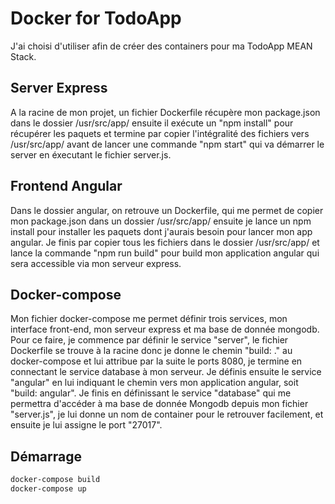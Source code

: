 # Docker for TodoApp

J'ai choisi d'utiliser afin de créer des containers pour ma TodoApp MEAN Stack.

## Server Express

A la racine de mon projet, un fichier Dockerfile récupère mon package.json dans le dossier /usr/src/app/ ensuite il exécute un "npm install" pour récupérer les paquets et termine par copier l'intégralité des fichiers vers /usr/src/app/ avant de lancer une commande "npm start" qui va démarrer le server en éxecutant le fichier server.js.

## Frontend Angular

Dans le dossier angular, on retrouve un Dockerfile, qui me permet de copier mon package.json dans un dossier /usr/src/app/ ensuite je lance un npm install pour installer les paquets dont j'aurais besoin pour lancer mon app angular. Je finis par copier tous les fichiers dans le dossier /usr/src/app/ et lance la commande "npm run build" pour build mon application angular qui sera accessible via mon serveur express.

## Docker-compose
Mon fichier docker-compose me permet définir trois services, mon interface front-end, mon serveur express et ma base de donnée mongodb. Pour ce faire, je commence par définir le service "server", le fichier Dockerfile se trouve à la racine donc je donne le chemin "build: ." au docker-compose et lui attribue par la suite le ports 8080, je termine en connectant le service database à mon serveur. Je définis ensuite le service "angular" en lui indiquant le chemin vers mon application angular, soit "build: angular". Je finis en définissant le service "database" qui me permettra d'accéder à ma base de donnée Mongodb depuis mon fichier "server.js", je lui donne un nom de container pour le retrouver facilement, et ensuite je lui assigne le port "27017".


## Démarrage

```bash
docker-compose build
docker-compose up
```